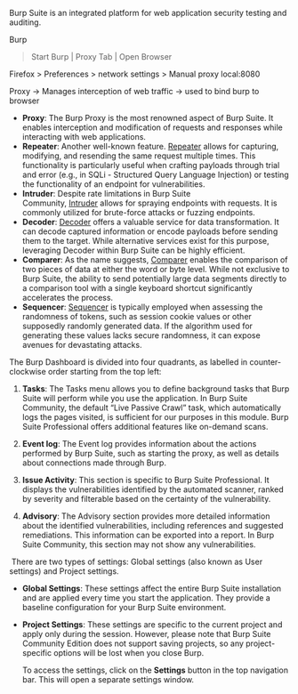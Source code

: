 Burp Suite is an integrated platform for web application security testing and auditing.

Burp
> Start Burp | Proxy Tab | Open Browser

Firefox > Preferences > network settings > Manual proxy local<loopback interface>:8080

Proxy -> Manages interception of web traffic -> used to bind burp to browser

- **Proxy**: The Burp Proxy is the most renowned aspect of Burp Suite. It enables interception and modification of requests and responses while interacting with web applications.
- **Repeater**: Another well-known feature. [Repeater](https://tryhackme.com/room/burpsuiterepeater) allows for capturing, modifying, and resending the same request multiple times. This functionality is particularly useful when crafting payloads through trial and error (e.g., in SQLi - Structured Query Language Injection) or testing the functionality of an endpoint for vulnerabilities.
- **Intruder**: Despite rate limitations in Burp Suite Community, [Intruder](https://tryhackme.com/room/burpsuiteintruder) allows for spraying endpoints with requests. It is commonly utilized for brute-force attacks or fuzzing endpoints.
- **Decoder**: [Decoder](https://tryhackme.com/room/burpsuiteom) offers a valuable service for data transformation. It can decode captured information or encode payloads before sending them to the target. While alternative services exist for this purpose, leveraging Decoder within Burp Suite can be highly efficient.
- **Comparer**: As the name suggests, [Comparer](https://tryhackme.com/room/burpsuiteom) enables the comparison of two pieces of data at either the word or byte level. While not exclusive to Burp Suite, the ability to send potentially large data segments directly to a comparison tool with a single keyboard shortcut significantly accelerates the process.
- **Sequencer**: [Sequencer](https://tryhackme.com/room/burpsuiteom) is typically employed when assessing the randomness of tokens, such as session cookie values or other supposedly randomly generated data. If the algorithm used for generating these values lacks secure randomness, it can expose avenues for devastating attacks.

The Burp Dashboard is divided into four quadrants, as labelled in counter-clockwise order starting from the top left:

1. **Tasks**: The Tasks menu allows you to define background tasks that Burp Suite will perform while you use the application. In Burp Suite Community, the default “Live Passive Crawl” task, which automatically logs the pages visited, is sufficient for our purposes in this module. Burp Suite Professional offers additional features like on-demand scans.
    
2. **Event log**: The Event log provides information about the actions performed by Burp Suite, such as starting the proxy, as well as details about connections made through Burp.
    
3. **Issue Activity**: This section is specific to Burp Suite Professional. It displays the vulnerabilities identified by the automated scanner, ranked by severity and filterable based on the certainty of the vulnerability.
    
4. **Advisory**: The Advisory section provides more detailed information about the identified vulnerabilities, including references and suggested remediations. This information can be exported into a report. In Burp Suite Community, this section may not show any vulnerabilities.


 There are two types of settings: Global settings (also known as User settings) and Project settings.

- **Global Settings**: These settings affect the entire Burp Suite installation and are applied every time you start the application. They provide a baseline configuration for your Burp Suite environment.
    
- **Project Settings**: These settings are specific to the current project and apply only during the session. However, please note that Burp Suite Community Edition does not support saving projects, so any project-specific options will be lost when you close Burp.
    
    To access the settings, click on the **Settings** button in the top navigation bar. This will open a separate settings window.
